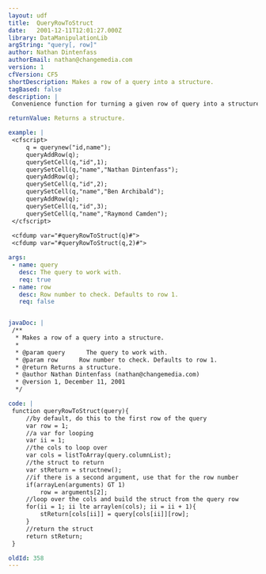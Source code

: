 ```yaml
---
layout: udf
title:  QueryRowToStruct
date:   2001-12-11T12:01:27.000Z
library: DataManipulationLib
argString: "query[, row]"
author: Nathan Dintenfass
authorEmail: nathan@changemedia.com
version: 1
cfVersion: CF5
shortDescription: Makes a row of a query into a structure.
tagBased: false
description: |
 Convenience function for turning a given row of query into a structure.  By default, it uses the first row.

returnValue: Returns a structure.

example: |
 <cfscript>
     q = querynew("id,name");
     queryAddRow(q);
     querySetCell(q,"id",1);
     querySetCell(q,"name","Nathan Dintenfass");
     queryAddRow(q);
     querySetCell(q,"id",2);
     querySetCell(q,"name","Ben Archibald");    
     queryAddRow(q);
     querySetCell(q,"id",3);
     querySetCell(q,"name","Raymond Camden");        
 </cfscript>
 
 <cfdump var="#queryRowToStruct(q)#">
 <cfdump var="#queryRowToStruct(q,2)#">

args:
 - name: query
   desc: The query to work with.
   req: true
 - name: row
   desc: Row number to check. Defaults to row 1.
   req: false


javaDoc: |
 /**
  * Makes a row of a query into a structure.
  * 
  * @param query      The query to work with. 
  * @param row      Row number to check. Defaults to row 1. 
  * @return Returns a structure. 
  * @author Nathan Dintenfass (nathan@changemedia.com) 
  * @version 1, December 11, 2001 
  */

code: |
 function queryRowToStruct(query){
     //by default, do this to the first row of the query
     var row = 1;
     //a var for looping
     var ii = 1;
     //the cols to loop over
     var cols = listToArray(query.columnList);
     //the struct to return
     var stReturn = structnew();
     //if there is a second argument, use that for the row number
     if(arrayLen(arguments) GT 1)
         row = arguments[2];
     //loop over the cols and build the struct from the query row    
     for(ii = 1; ii lte arraylen(cols); ii = ii + 1){
         stReturn[cols[ii]] = query[cols[ii]][row];
     }        
     //return the struct
     return stReturn;
 }

oldId: 358
---
```


